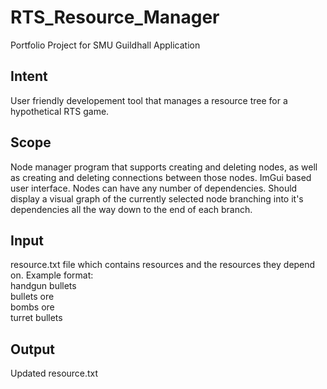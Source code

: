 # RTS_Resource_Manager
Portfolio Project for SMU Guildhall Application

## Intent

User friendly developement tool that manages a resource tree for a hypothetical RTS game.

## Scope

Node manager program that supports creating and deleting nodes, as well as creating and deleting connections between those nodes.
ImGui based user interface.
Nodes can have any number of dependencies.
Should display a visual graph of the currently selected node branching into it's dependencies all the way down to the end of each branch.

## Input

resource.txt file which contains resources and the resources they depend on. Example format:  
handgun bullets  
bullets ore  
bombs ore  
turret bullets  

## Output

Updated resource.txt
